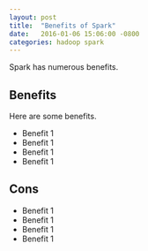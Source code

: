 ```yaml
---
layout: post
title:  "Benefits of Spark"
date:   2016-01-06 15:06:00 -0800
categories: hadoop spark
---
```


Spark has numerous benefits.

## Benefits

Here are some benefits.

- Benefit 1
- Benefit 1
- Benefit 1
- Benefit 1

## Cons

- Benefit 1
- Benefit 1
- Benefit 1
- Benefit 1


